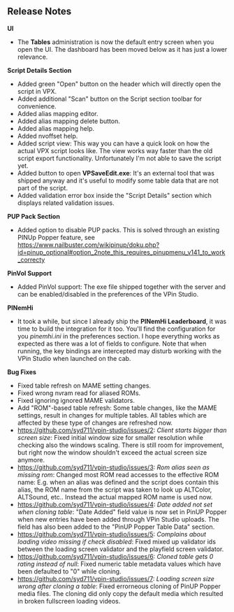 ## Release Notes

**UI**
 - The **Tables** administration is now the default entry screen when you open the UI. The dashboard has been moved below as it has just a lower relevance. 

**Script Details Section**

- Added green "Open" button on the header which will directly open the script in VPX.
- Added additional "Scan" button on the Script section toolbar for convenience.
- Added alias mapping editor.
- Added alias mapping delete button.
- Added alias mapping help.
- Added nvoffset help.
- Added script view: This way you can have a quick look on how the actual VPX script looks like. The view works way faster than the old script export functionality. Unfortunately I'm not able to save the script yet.
- Added button to open **VPSaveEdit.exe**: It's an external tool that was shipped anyway and it's useful to modify some table data that are not part of the script.
- Added validation error box inside the "Script Details" section which displays related validation issues.

**PUP Pack Section**

- Added option to disable PUP packs. This is solved through an existing PINUp Popper feature, see https://www.nailbuster.com/wikipinup/doku.php?id=pinup_optional#option_2note_this_requires_pinupmenu_v141_to_work_correcty

**PinVol Support**

- Added PinVol support: The exe file shipped together with the server and can be enabled/disabled in the preferences of the VPin Studio.

**PINemHi**

- It took a while, but since I already ship the **PINemHi Leaderboard**, it was time to build the integration for it too. You'll find the configuration for you _pinemhi.ini_ in the preferences section. I hope everything works as expected as there was a lot of fields to configure. Note that when running, the key bindings are intercepted may disturb working with the VPin Studio when launched on the cab.

**Bug Fixes**

- Fixed table refresh on MAME setting changes.
- Fixed wrong nvram read for aliased ROMs.
- Fixed ignoring ignored MAME validators.
- Add "ROM"-based table refresh: Some table changes, like the MAME settings, result in changes for multiple tables. All tables which are affected by these type of changes are refreshed now.
- https://github.com/syd711/vpin-studio/issues/2: _Client starts bigger than screen size_: Fixed initial window size for smaller resolution while checking also the windows scaling. There is still room for improvement, but right now the window shouldn't exceed the actual screen size anymore.
- https://github.com/syd711/vpin-studio/issues/3: _Rom alias seen as missing rom_: Changed most ROM read accesses to the effective ROM name: E.g. when an alias was defined and the script does contain this alias, the ROM name from the script was taken to look up ALTColor, ALTSound, etc.. Instead the actual mapped ROM name is used now.
- https://github.com/syd711/vpin-studio/issues/4: _Date added not set when cloning table_: "Date Added" field value is now set in PinUP Popper when new entries have been added through VPin Studio uploads. The field has also been added to the "PinUP Popper Table Data" section.
- https://github.com/syd711/vpin-studio/issues/5: _Complains about loading video missing if check disabled_: Fixed mixed up validator ids between the loading screen validator and the playfield screen validator.
- https://github.com/syd711/vpin-studio/issues/6: _Cloned table gets 0 rating instead of null_: Fixed numeric table metadata values which have been defaulted to "0" while cloning. 
- https://github.com/syd711/vpin-studio/issues/7: _Loading screen size wrong after cloning a table_: Fixed errorneous cloning of PinUP Popper media files. The cloning did only copy the default media which resulted in broken fullscreen loading videos. 
